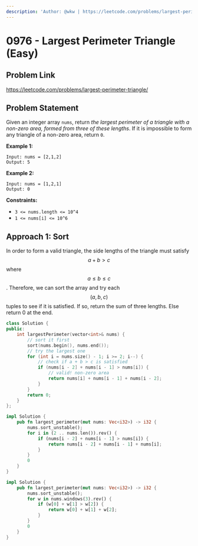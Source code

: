 ```yaml
---
description: 'Author: @wkw | https://leetcode.com/problems/largest-perimeter-triangle/'
---
```


# 0976 - Largest Perimeter Triangle (Easy)

## Problem Link

https://leetcode.com/problems/largest-perimeter-triangle/

## Problem Statement

Given an integer array `nums`, return _the largest perimeter of a triangle with a non-zero area, formed from three of these lengths_. If it is impossible to form any triangle of a non-zero area, return `0`.

**Example 1:**

```
Input: nums = [2,1,2]
Output: 5
```

**Example 2:**

```
Input: nums = [1,2,1]
Output: 0
```

**Constraints:**

- `3 <= nums.length <= 10^4`
- `1 <= nums[i] <= 10^6`

## Approach 1: Sort

In order to form a valid triangle, the side lengths of the triangle must satisfy $$a + b > c$$ where $$a \leq b \leq c$$. Therefore, we can sort the array and try each $$(a,b,c)$$ tuples to see if it is satisfied. If so, return the sum of three lengths. Else return 0 at the end.

<Tabs>
<TabItem value="cpp" label="C++">
<SolutionAuthor name="@wkw"/>

```cpp
class Solution {
public:
    int largestPerimeter(vector<int>& nums) {
        // sort it first
        sort(nums.begin(), nums.end());
        // try the largest one
        for (int i = nums.size() - 1; i >= 2; i--) {
            // check if a + b > c is satisfied
            if (nums[i - 2] + nums[i - 1] > nums[i]) {
                // valid! non-zero area
                return nums[i] + nums[i - 1] + nums[i - 2];
            }
        }
        return 0;
    }
};
```

</TabItem>

<TabItem value="rs" label="Rust">
<SolutionAuthor name="@wkw"/>

```rs
impl Solution {
    pub fn largest_perimeter(mut nums: Vec<i32>) -> i32 {
        nums.sort_unstable();
        for i in (2 .. nums.len()).rev() {
            if (nums[i - 2] + nums[i - 1] > nums[i]) {
                return nums[i - 2] + nums[i - 1] + nums[i];
            }
        }
        0
    }
}
```

<SolutionAuthor name="@wkw"/>

```rs
impl Solution {
    pub fn largest_perimeter(mut nums: Vec<i32>) -> i32 {
        nums.sort_unstable();
        for w in nums.windows(3).rev() {
            if (w[0] + w[1] > w[2]) {
                return w[0] + w[1] + w[2];
            }
        }
        0
    }
}
```

</TabItem>
</Tabs>
